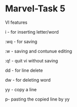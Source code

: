 # Marvel-Task 5

VI features

i - for inserting letter/word 

:wq - for saving 

:w - saving and contunue editing 

:q! - quit vi without saving 

dd - for line delete 

dw - for deleting word

yy - copy a line

p- pasting the copied line by yy
